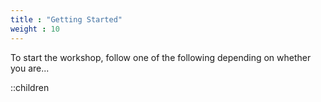 ```yaml
---
title : "Getting Started"
weight : 10
---
```


To start the workshop, follow one of the following depending on whether you are...

::children

